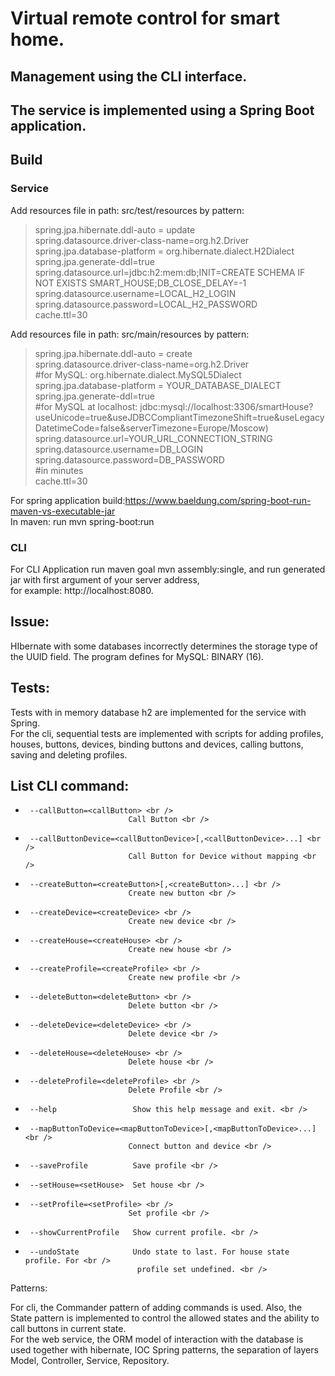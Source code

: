 # Virtual remote control for smart home.
## Management using the CLI interface. 
## The service is implemented using a Spring Boot application.
## Build

### Service
Add resources file in path: src/test/resources by pattern: <br />
> spring.jpa.hibernate.ddl-auto = update <br />
> spring.datasource.driver-class-name=org.h2.Driver <br />
> spring.jpa.database-platform = org.hibernate.dialect.H2Dialect <br />
> spring.jpa.generate-ddl=true <br />
> spring.datasource.url=jdbc:h2:mem:db;INIT=CREATE SCHEMA IF NOT EXISTS SMART_HOUSE;DB_CLOSE_DELAY=-1 <br />
> spring.datasource.username=LOCAL_H2_LOGIN <br />
> spring.datasource.password=LOCAL_H2_PASSWORD <br />
> cache.ttl=30 <br />

Add resources file in path: src/main/resources by pattern: <br />
> spring.jpa.hibernate.ddl-auto = create <br />
> spring.datasource.driver-class-name=org.h2.Driver <br />
> #for MySQL: org.hibernate.dialect.MySQL5Dialect <br />
> spring.jpa.database-platform = YOUR_DATABASE_DIALECT <br />
> spring.jpa.generate-ddl=true <br />
> #for MySQL at localhost: jdbc:mysql://localhost:3306/smartHouse?useUnicode=true&useJDBCCompliantTimezoneShift=true&useLegacyDatetimeCode=false&serverTimezone=Europe/Moscow) <br />
> spring.datasource.url=YOUR_URL_CONNECTION_STRING <br />
> spring.datasource.username=DB_LOGIN <br />
> spring.datasource.password=DB_PASSWORD <br />
> #in minutes <br />
> cache.ttl=30 <br />

For spring application build:https://www.baeldung.com/spring-boot-run-maven-vs-executable-jar <br />
In maven: run mvn spring-boot:run <br />

### CLI 
For CLI Application run maven goal mvn assembly:single, and run generated jar with first argument of your server address,  <br />
for example: http://localhost:8080. <br />

## Issue:
HIbernate with some databases incorrectly determines the storage type of the UUID field. The program defines for MySQL: BINARY (16).

## Tests:
Tests with in memory database h2 are implemented for the service with Spring. <br />
For the cli, sequential tests are implemented with scripts for adding profiles, houses, buttons, devices, binding buttons and devices, calling buttons, saving and deleting profiles.<br />

## List CLI command: <br />
-      --callButton=<callButton> <br />
                             Call Button <br />
-      --callButtonDevice=<callButtonDevice>[,<callButtonDevice>...] <br />
                             Call Button for Device without mapping <br />
-      --createButton=<createButton>[,<createButton>...] <br />
                             Create new button <br />
-      --createDevice=<createDevice> <br />
                             Create new device <br />
-      --createHouse=<createHouse> <br />
                             Create new house <br />
-      --createProfile=<createProfile> <br />
                             Create new profile <br />
-      --deleteButton=<deleteButton> <br />
                             Delete button <br />
-      --deleteDevice=<deleteDevice> <br />
                             Delete device <br />
-      --deleteHouse=<deleteHouse> <br />
                             Delete house <br />
-      --deleteProfile=<deleteProfile> <br />
                             Delete Profile <br />
-      --help                 Show this help message and exit. <br />
-      --mapButtonToDevice=<mapButtonToDevice>[,<mapButtonToDevice>...] <br />
                             Connect button and device <br />
-      --saveProfile          Save profile <br />
-      --setHouse=<setHouse>  Set house <br />
-      --setProfile=<setProfile> <br />
                             Set profile <br />
-      --showCurrentProfile   Show current profile. <br />
-      --undoState            Undo state to last. For house state profile. For <br />
                               profile set undefined. <br />

Patterns:

For cli, the Commander pattern of adding commands is used. Also, the State pattern is implemented to control the allowed states and the ability to call buttons in current state. <br />
For the web service, the ORM model of interaction with the database is used together with hibernate, IOC Spring patterns, the separation of layers Model, Controller, Service, Repository. <br />
